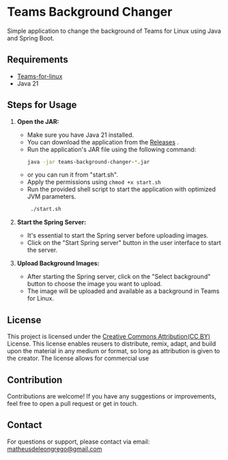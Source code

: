 # Teams Background Changer

Simple application to change the background of Teams for Linux using Java and Spring Boot.

## Requirements

- [Teams-for-linux](https://github.com/IsmaelMartinez/teams-for-linux/)
- Java 21

## Steps for Usage

1. **Open the JAR:**
   - Make sure you have Java 21 installed.
   - You can download the application from the [Releases](https://github.com/MatheusGrego/teams-background-changer/releases) .
   - Run the application's JAR file using the following command:
     ```sh
     java -jar teams-background-changer-*.jar
     ```
   - or you can run it from "start.sh".
   - Apply the permissions using `chmod +x start.sh`
   - Run the provided shell script to start the application with optimized JVM parameters.
     ```sh
      ./start.sh
     ```

2. **Start the Spring Server:**
   - It's essential to start the Spring server before uploading images.
   - Click on the "Start Spring server" button in the user interface to start the server.

3. **Upload Background Images:**
   - After starting the Spring server, click on the "Select background" button to choose the image you want to upload.
   - The image will be uploaded and available as a background in Teams for Linux.

## License

This project is licensed under the [Creative Commons Attribution(CC BY)](https://creativecommons.org/licenses/by/4.0/) License. This license enables reusers to distribute, remix, adapt, and build upon the material in any medium or format, so long as attribution is given to the creator. The license allows for commercial use

## Contribution

Contributions are welcome! If you have any suggestions or improvements, feel free to open a pull request or get in touch.

## Contact

For questions or support, please contact via email: matheusdeleongrego@gmail.com
